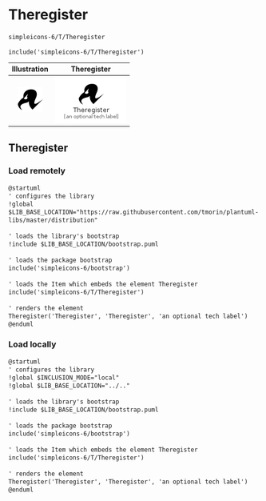 # Theregister


```text
simpleicons-6/T/Theregister
```

```text
include('simpleicons-6/T/Theregister')
```



| Illustration | Theregister |
| :---: | :---: |
| ![illustration for Illustration](../../simpleicons-6/T/Theregister.png) | ![illustration for Theregister](../../simpleicons-6/T/Theregister.Local.png) |




## Theregister

### Load remotely
```plantuml
@startuml
' configures the library
!global $LIB_BASE_LOCATION="https://raw.githubusercontent.com/tmorin/plantuml-libs/master/distribution"

' loads the library's bootstrap
!include $LIB_BASE_LOCATION/bootstrap.puml

' loads the package bootstrap
include('simpleicons-6/bootstrap')

' loads the Item which embeds the element Theregister
include('simpleicons-6/T/Theregister')

' renders the element
Theregister('Theregister', 'Theregister', 'an optional tech label')
@enduml
```

### Load locally
```plantuml
@startuml
' configures the library
!global $INCLUSION_MODE="local"
!global $LIB_BASE_LOCATION="../.."

' loads the library's bootstrap
!include $LIB_BASE_LOCATION/bootstrap.puml

' loads the package bootstrap
include('simpleicons-6/bootstrap')

' loads the Item which embeds the element Theregister
include('simpleicons-6/T/Theregister')

' renders the element
Theregister('Theregister', 'Theregister', 'an optional tech label')
@enduml
```

